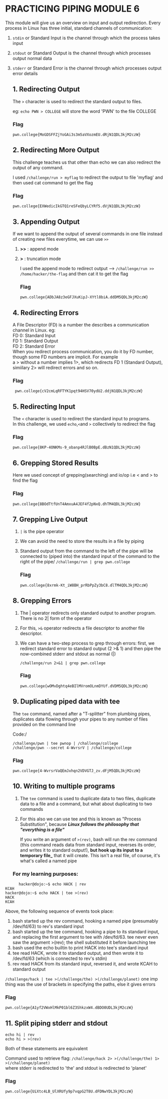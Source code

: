 # PRACTICING PIPING MODULE 6
This module will give us an overview on input and output redirection.
Every process in Linux has three initial, standard channels of communication:
1. `stdin` or Standard Input is the channel through which the process takes input
2. `stdout` or Standard Output is the channel through which processes output normal data
3. `stderr` or Standard Error is the channel through which processes output error details

   ## 1. Redirecting Output
   The `>` character is used to redirect the standard output to files.
   
   eg: `echo PWN > COLLEGE` will store the word 'PWN' to the file COLLEGE

   ### Flag
   `pwn.college{MoGDSFFZjYoGAi3s3m5aVXozmEU.dRjN1QDL3kjM2czW}`

   ## 2. Redirecting More Output
   This challenge teaches us that other than echo we can also redirect the output of any command.
   
   I used `/challenge/run > myflag` to redirect the output to file 'myflag' and then used cat command to get the flag

   ### Flag
   `pwn.college{EXWedicIkGTQ1reSFeQbyLCYRf5.dVjN1QDL3kjM2czW}`

   ## 3. Appending Output
   If we want to append the output of several commands in one file instead of creating new files everytime, we can use `>>`

   1. **>>** : append mode
   2. **>** : truncation mode

      I used the append mode to redirect output --> `/challenge/run >> /home/hacker/the-flag` and then cat it to get the flag

      ### Flag
      `pwn.college{ADbJA8z3eGFJXuKipJ-XYtl8biA.ddDM5QDL3kjM2czW}`

   ## 4. Redirecting Errors
   A File Descriptor (FD) is a number the describes a communication channel in Linux.  eg:\
    FD 0: Standard Input\
    FD 1: Standard Output\
    FD 2: Standard Error\
  When you redirect process communication, you do it by FD number, though some FD numbers are implicit. For example\
   a > without a number implies 1>, which redirects FD 1 (Standard Output),
   simiilary 2> will redirect errors and so on.

   ### Flag
   ` pwn.college{cV2cmLqRFTYK1pqt94HSV70ydU2.ddjN1QDL3kjM2czW}`

   ## 5. Redirecting Input
   The `<` character is used to redirect the standard input to programs.\
   In this challenge, we used `echo`,`<`and `>` collectively to redirect the flag

   ### Flag
   `pwn.college{8KP-4ONKMs-9_obanp4RJlB0BpE.dBzN1QDL3kjM2czW}`

   ## 6. Grepping Stored Results
   Here we used concept of grepping(searching) and io/op i.e < and > to find the flag

   ### Flag
   `pwn.college{8BOdTtfUnT4AmxuA4JEF4f2pNxQ.dhTM4QDL3kjM2czW}`

   ## 7. Grepping Live Output
   1. `|` is the pipe operator
   2. We can avoid the need to store the results in a file by piping
   3. Standard output from the command to the left of the pipe will be connected to (piped into) the standard input of the             command to the right of the pipe/
       `/challenge/run | grep pwn.college`
      
      ### Flag
      `pwn.college{8xrmk-Kt_iW8BH_prRbPpZy3bC8.dlTM4QDL3kjM2czW}`

   ## 8. Grepping Errors
   1. The | operator redirects only standard output to another program. There is no 2| form of the operator
   2. For this, `>&` operator redirects a file descriptor to another file descriptor.
   3. We can have a two-step process to grep through errors: first, we redirect standard error to standard output (2 >& 1) and then pipe the now-combined stderr and stdout as normal (|)
  
      `/challenge/run 2>&1 | grep pwn.college`

      ### Flag
      `pwn.college{wOMvDghtq4eBIlMVromOLnmDYUf.dVDM5QDL3kjM2czW}`

   ## 9. Duplicating piped data with tee
   The `tee` command, named after a "T-splitter" from plumbing pipes, duplicates data flowing through your pipes to any number of files provided on the command line

   Code:/
   ```\
   /challenge/pwn | tee pwnop | /challenge/college
   /challenge/pwn --secret 4-WvrsrV | /challenge/college
   ```

   ### Flag
   `pwn.college{4-WvrsrVaQEmJxhqn2VDVGTJ_zv.dFjM5QDL3kjM2czW}`

   ## 10. Writing to multiple programs
   1. The `tee` command is used to duplicate data to two files,  duplicate data to a file and a command, but what about duplicating to two commands
   2. For this also we can use tee and this is known as "Process Substitution", because
      _**Linux follows the philosophy that "everything is a file"**_

      If you write an argument of `>(rev)`, bash will run the rev command (this command reads data from standard input, reverses its order, and writes it to standard output!), **but hook up its input to a temporary file_** that it will create. This isn't a real file, of course, it's what's called a named pipe

    ###  For my learning purposes:
```
      hacker@dojo:~$ echo HACK | rev
KCAH
hacker@dojo:~$ echo HACK | tee >(rev)
HACK
KCAH
```
Above, the following sequence of events took place:

1. bash started up the rev command, hooking a named pipe (presumably /dev/fd/63) to rev's standard input
2. bash started up the tee command, hooking a pipe to its standard input, and replacing the first argument to tee with /dev/fd/63. tee never even saw the argument >(rev); the shell substituted it before launching tee
3. bash used the echo builtin to print HACK into tee's standard input
4. tee read HACK, wrote it to standard output, and then wrote it to /dev/fd/63 (which is connected to rev's stdin)
5. rev read HACK from its standard input, reversed it, and wrote KCAH to standard output

`/challenge/hack | tee >(/challenge/the) >(/challenge/planet)`
 one imp thing was the use of brackets in specifying the paths, else it gives errors
   ### Flag
   `pwn.college{A1yf2VWxHlMkP01bl6Z3ShkzxW4.dBDO0UDL3kjM2czW}`

   ## 11. Split piping stderr and stdout
```
echo hi | rev
echo hi > >(rev)
```
Both of these statements are equivalent

Command used to retrieve flag: `/challenge/hack 2> >(/challenge/the) 1> >(/challenge/planet)`\
where stderr is redirected to 'the' and stdout is redirected to 'planet'

   ### Flag
   `pwn.college{UiXtc4LB_UlXRUfy9p7vqpG2T8U.dFDNwYDL3kjM2czW}`
   
   
   
